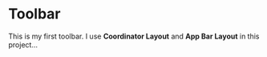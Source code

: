 # Toolbar
This is my first toolbar. I use **Coordinator Layout** and **App Bar Layout** in this project...

